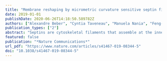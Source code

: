 ```yaml
---
title: "Membrane reshaping by micrometric curvature sensitive septin filaments"
date: 2019-01-01
publishDate: 2020-06-26T14:18:50.589782Z
authors: ["Alexandre Beber", "Cyntia Taveneau", "Manuela Nania", "Feng-Ching Tsai", "Aurelie Di Cicco", "Patricia Bassereau", "Daniel Lévy", "João T Cabral", "Hervé Isambert", "Stéphanie Mangenot", "Bertin Aurélie"]
publication_types: ["2"]
abstract: "Septins are cytoskeletal filaments that assemble at the inner face of the plasma membrane. They are localized at constriction sites and impact membrane remodeling. We report in vitro tools to examine how yeast septins behave on curved and deformable membranes. Septins reshape the membranes of Giant Unilamellar Vesicles with the formation of periodic spikes, while flattening smaller vesicles. We show that membrane deformations are associated to preferential arrangement of septin filaments on specific curvatures. When binding to bilayers supported on custom-designed periodic wavy patterns displaying positive and negative micrometric radii of curvatures, septin filaments remain straight and perpendicular to the curvature of the convex parts, while bending negatively to follow concave geometries. Based on these results, we propose a theoretical model that describes the deformations and micrometric curvature sensitivity observed in vitro. The model captures the reorganizations of septin filaments throughout cytokinesis in vivo, providing mechanistic insights into cell division."
featured: false
publication: "*Nature Communications*"
url_pdf: "https://www.nature.com/articles/s41467-019-08344-5"
doi: "10.1038/s41467-019-08344-5"
---
```



